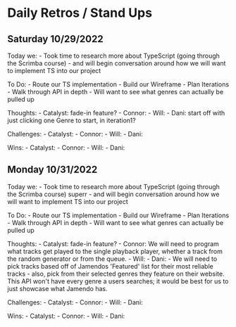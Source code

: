 # Daily Retros / Stand Ups

## Saturday 10/29/2022
Today we:
    - Took time to research more about TypeScript (going through the Scrimba course) 
    - and will begin conversation around how we will want to implement TS into our project

To Do:
    - Route our TS implementation
    - Build our Wireframe
    - Plan Iterations
    - Walk through API in depth - Will want to see what genres can actually be pulled up

Thoughts:
    - Catalyst: fade-in feature?
    - Connor: 
    - Will: 
    - Dani: start off with just clicking one Genre to start, in iteration1?

Challenges:
    - Catalyst: 
    - Connor: 
    - Will: 
    - Dani:

Wins:
    - Catalyst: 
    - Connor: 
    - Will: 
    - Dani:

## Monday 10/31/2022
Today we:
    - Took time to research more about TypeScript (going through the Scrimba course) superr 
    - and will begin conversation around how we will want to implement TS into our project

To Do:
    - Route our TS implementation
    - Build our Wireframe
    - Plan Iterations
    - Walk through API in depth - Will want to see what genres can actually be pulled up

Thoughts:
    - Catalyst: fade-in feature?
    - Connor: We will need to program what tracks get played to the single playback player, whether a track from the random generator or from the queue.
    - Will: 
    - Dani: 
        - We will need to pick tracks based off of Jamendos 'Featured' list for their most reliable tracks
        - also, pick from their selected genres they feature on their website. This API won't have every genre a users searches; it would be best for us to just showcase what Jamendo has.

Challenges:
    - Catalyst: 
    - Connor: 
    - Will: 
    - Dani:

Wins:
    - Catalyst: 
    - Connor: 
    - Will: 
    - Dani: